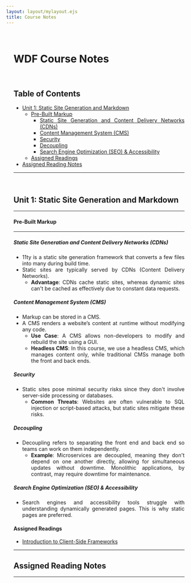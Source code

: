 ```yaml
--- 
layout: layout/mylayout.ejs
title: Course Notes
---
```

<style>
    .content-container { margin: 0 auto; max-width: 8.5in; padding: 20px; text-align: justify;} 
    .content-container p { margin-bottom: 15px;} 
    .content-container h3 { text-align: center; margin-bottom: 20px; } 
</style>

<div class="content-container">

<h1 class="text-center display-1">WDF Course Notes</h1>

<br>

<div class="card">
  <div class="card-body">
    <h2 class="card-title">
    Table of Contents
    </h2>
  </div>

- [Unit 1: Static Site Generation and Markdown](#unit-1-static-site-generation-and-markdown)
    - [Pre-Built Markup](#pre-built-markup)
      - [Static Site Generation and Content Delivery Networks (CDNs)](#static-site-generation-and-content-delivery-networks-cdns)
      - [Content Management System (CMS)](#content-management-system-cms)
      - [Security](#security)
      - [Decoupling](#decoupling)
      - [Search Engine Optimization (SEO) \& Accessibility](#search-engine-optimization-seo--accessibility)
    - [Assigned Readings](#assigned-readings)
- [Assigned Reading Notes](#assigned-reading-notes)

</div> 

---

<br>

## Unit 1: Static Site Generation and Markdown
---
#### Pre-Built Markup
---
##### Static Site Generation and Content Delivery Networks (CDNs)
- 11ty is a static site generation framework that converts a few files into many during build time.
- Static sites are typically served by CDNs (Content Delivery Networks).
  - **Advantage**: CDNs cache static sites, whereas dynamic sites can't be cached as effectively due to constant data requests.

##### Content Management System (CMS)
- Markup can be stored in a CMS.
- A CMS renders a website’s content at runtime without modifying any code.
  - **Use Case**: A CMS allows non-developers to modify and rebuild the site using a GUI.
  - **Headless CMS**: In this course, we use a headless CMS, which manages content only, while traditional CMSs manage both the front and back ends.

##### Security
- Static sites pose minimal security risks since they don't involve server-side processing or databases.
  - **Common Threats**: Websites are often vulnerable to SQL injection or script-based attacks, but static sites mitigate these risks.

##### Decoupling
- Decoupling refers to separating the front end and back end so teams can work on them independently.
  - **Example**: Microservices are decoupled, meaning they don't depend on one another directly, allowing for simultaneous updates without downtime. Monolithic applications, by contrast, may require downtime for maintenance.

##### Search Engine Optimization (SEO) & Accessibility
- Search engines and accessibility tools struggle with understanding dynamically generated pages. This is why static pages are preferred.

#### Assigned Readings

- [Introduction to Client-Side Frameworks](https://developer.mozilla.org/en-US/docs/Learn/Tools_and_testing/Client-side_JavaScript_frameworks/Introduction#alternatives_to_client-side_frameworks)


---

## Assigned Reading Notes

---

</div>
